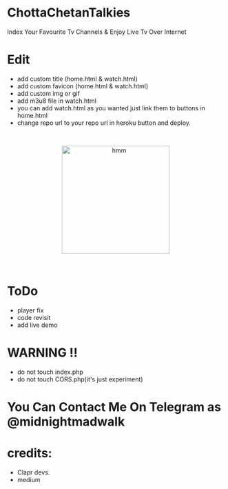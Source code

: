 # ChottaChetanTalkies
Index Your Favourite Tv Channels & Enjoy Live Tv Over Internet

# Edit
- add custom title (home.html & watch.html)
- add custom favicon (home.html & watch.html)
- add custom img or gif
- add m3u8 file in watch.html
- you can add watch.html as you wanted just link them to buttons in home.html
- change repo url to your repo url in heroku button and deploy.
<br>
<p align="center">
<a href = "https://heroku.com/deploy?template=https://github.com/midnightmadwalk/ChottaChetanTalkies/tree/master"><img src="https://www.herokucdn.com/deploy/button.svg" alt="hmm" width="250px"></a></p>
<br>

# ToDo

- player fix
- code revisit
- add live demo

# WARNING !!

- do not touch index.php
- do not touch CORS.php(it's just experiment)


# You Can Contact Me On Telegram as @midnightmadwalk

# credits:
- Clapr devs.
- medium
